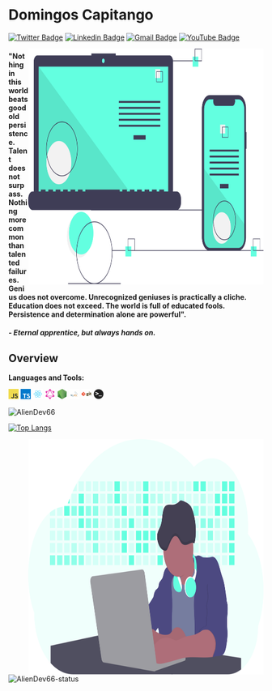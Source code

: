# Domingos Capitango

[![Twitter Badge](https://img.shields.io/badge/-@alienshikadai-00acee?style=flat-square&labelColor=white&logo=twitter&logoColor=00acee&link=https://twitter.com/jmamadeu)](https://twitter.com/AlienShikadai66)
[![Linkedin Badge](https://img.shields.io/badge/-Domingos%20Capitango-0e76a8?style=flat-square&labelColor=white&logo=Linkedin&logoColor=0e76a8&link=https://www.linkedin.com/in/domingos-capitango)](https://www.linkedin.com/in/domingos-capitango)
[![Gmail Badge](https://img.shields.io/badge/-p.capitango65@gmail.com-C71610?style=flat-square&labelColor=white&logo=Gmail&logoColor=C71610&link=mailto:p.capitango65@gmail.com)](mailto:p.capitango65@gmail.com)
[![YouTube Badge](https://img.shields.io/badge/-Alien%20Shikadai-C71610?style=flat-square&labelColor=white&logo=YouTube&logoColor=C71610&link=https://www.youtube.com/channel/UCfmpM29TMAtNr8vUYEnz3mw?view_as=subscriber)](https://www.youtube.com/channel/UCfmpM29TMAtNr8vUYEnz3mw?view_as=subscriber)

<img align="right" src="https://github.com/AlienDev66/AlienDev66/blob/master/undraw_progressive_app_m9ms.svg" alt="Illustration of AlienDev66" width=465px height=465px/>

#### "Nothing in this world beats good old persistence. Talent does not surpass. Nothing more common than talented failures. Genius does not overcome. Unrecognized geniuses is practically a cliche. Education does not exceed. The world is full of educated fools. Persistence and determination alone are powerful".

##### - Eternal apprentice, but always hands on.

<!--
**AlienDev66/AlienDev66** is a ✨ _special_ ✨ repository because its `README.md` (this file) appears on your GitHub profile.

Here are some ideas to get you started:




- 🔭 I’m currently working on ...
- 🌱 I’m currently learning ...
- 👯 I’m looking to collaborate on ...
- 🤔 I’m looking for help with ...
- 💬 Ask me about ...
- 📫 How to reach me: ...
- 😄 Pronouns: ...
- ⚡ Fun fact: ...
-->
## Overview

**Languages and Tools:**

<code><img height="20" src="https://raw.githubusercontent.com/github/explore/80688e429a7d4ef2fca1e82350fe8e3517d3494d/topics/javascript/javascript.png"></code>
<code><img height="20" src="https://raw.githubusercontent.com/github/explore/80688e429a7d4ef2fca1e82350fe8e3517d3494d/topics/typescript/typescript.png"></code>
<code><img height="20" src="https://raw.githubusercontent.com/github/explore/80688e429a7d4ef2fca1e82350fe8e3517d3494d/topics/react/react.png"></code>
<code><img height="20" src="https://raw.githubusercontent.com/github/explore/5c058a388828bb5fde0bcafd4bc867b5bb3f26f3/topics/graphql/graphql.png"></code>
<code><img height="20" src="https://raw.githubusercontent.com/github/explore/80688e429a7d4ef2fca1e82350fe8e3517d3494d/topics/nodejs/nodejs.png"></code>
<code><img height="20" src="https://raw.githubusercontent.com/github/explore/80688e429a7d4ef2fca1e82350fe8e3517d3494d/topics/mysql/mysql.png"></code>
<code><img height="20" src="https://raw.githubusercontent.com/github/explore/80688e429a7d4ef2fca1e82350fe8e3517d3494d/topics/git/git.png"></code>
<code><img height="20" src="https://raw.githubusercontent.com/github/explore/80688e429a7d4ef2fca1e82350fe8e3517d3494d/topics/terminal/terminal.png"></code>

<p><img src="https://komarev.com/ghpvc/?username=AlienDev66" alt="AlienDev66" /> </p>
  
[![Top Langs](https://github-readme-stats.vercel.app/api/top-langs/?username=AlienDev66&layout=compact)](https://github.com/anuraghazra/github-readme-stats)

<img align="right" src="https://github.com/AlienDev66/AlienDev66/blob/master/undraw_developer_activity_bv83.svg" alt="Illustration of AlienDev66" width=465px height=465px/>

<img src="https://github-readme-stats.vercel.app/api?username=AlienDev66&show_icons=true" alt="AlienDev66-status" />
